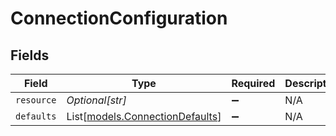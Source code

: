 # ConnectionConfiguration


## Fields

| Field                                                              | Type                                                               | Required                                                           | Description                                                        | Example                                                            |
| ------------------------------------------------------------------ | ------------------------------------------------------------------ | ------------------------------------------------------------------ | ------------------------------------------------------------------ | ------------------------------------------------------------------ |
| `resource`                                                         | *Optional[str]*                                                    | :heavy_minus_sign:                                                 | N/A                                                                | leads                                                              |
| `defaults`                                                         | List[[models.ConnectionDefaults](../models/connectiondefaults.md)] | :heavy_minus_sign:                                                 | N/A                                                                |                                                                    |